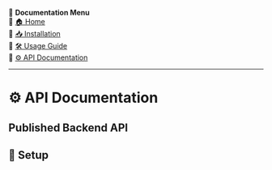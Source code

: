 📖 **Documentation Menu**  
🔹 [🏠 Home](index.md)  
🔹 [📥 Installation](installation.md)  
🔹 [🛠 Usage Guide](usage.md)  
🔹 [⚙️ API Documentation](api.md)  

---

# ⚙️ API Documentation
## Published Backend API
## 🔧 Setup
